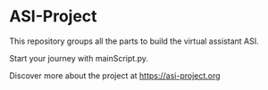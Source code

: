 # ASI-Project

This repository groups all the parts to build the virtual assistant ASI.

Start your journey with mainScript.py.

Discover more about the project at https://asi-project.org

